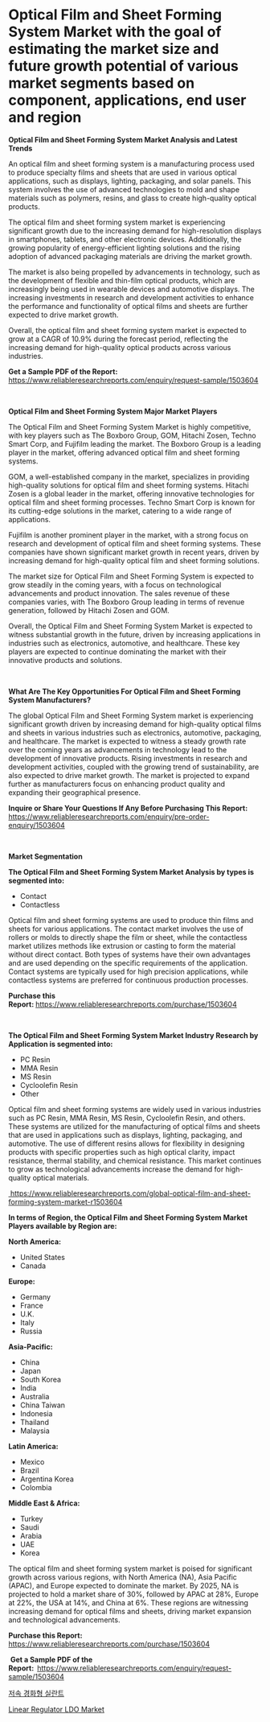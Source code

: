 <p><h1>Optical Film and Sheet Forming System Market with the goal of estimating the market size and future growth potential of various market segments based on component, applications, end user and region</h1></p><p><strong>Optical Film and Sheet Forming System Market Analysis and Latest Trends</strong></p>
<p><p>An optical film and sheet forming system is a manufacturing process used to produce specialty films and sheets that are used in various optical applications, such as displays, lighting, packaging, and solar panels. This system involves the use of advanced technologies to mold and shape materials such as polymers, resins, and glass to create high-quality optical products.</p><p>The optical film and sheet forming system market is experiencing significant growth due to the increasing demand for high-resolution displays in smartphones, tablets, and other electronic devices. Additionally, the growing popularity of energy-efficient lighting solutions and the rising adoption of advanced packaging materials are driving the market growth. </p><p>The market is also being propelled by advancements in technology, such as the development of flexible and thin-film optical products, which are increasingly being used in wearable devices and automotive displays. The increasing investments in research and development activities to enhance the performance and functionality of optical films and sheets are further expected to drive market growth.</p><p>Overall, the optical film and sheet forming system market is expected to grow at a CAGR of 10.9% during the forecast period, reflecting the increasing demand for high-quality optical products across various industries.</p></p>
<p><strong>Get a Sample PDF of the Report:&nbsp;</strong> <a href="https://www.reliableresearchreports.com/enquiry/request-sample/1503604">https://www.reliableresearchreports.com/enquiry/request-sample/1503604</a></p>
<p>&nbsp;</p>
<p><strong>Optical Film and Sheet Forming System Major Market Players</strong></p>
<p><p>The Optical Film and Sheet Forming System Market is highly competitive, with key players such as The Boxboro Group, GOM, Hitachi Zosen, Techno Smart Corp, and Fujifilm leading the market. The Boxboro Group is a leading player in the market, offering advanced optical film and sheet forming systems. </p><p>GOM, a well-established company in the market, specializes in providing high-quality solutions for optical film and sheet forming systems. Hitachi Zosen is a global leader in the market, offering innovative technologies for optical film and sheet forming processes. Techno Smart Corp is known for its cutting-edge solutions in the market, catering to a wide range of applications.</p><p>Fujifilm is another prominent player in the market, with a strong focus on research and development of optical film and sheet forming systems. These companies have shown significant market growth in recent years, driven by increasing demand for high-quality optical film and sheet forming solutions.</p><p>The market size for Optical Film and Sheet Forming System is expected to grow steadily in the coming years, with a focus on technological advancements and product innovation. The sales revenue of these companies varies, with The Boxboro Group leading in terms of revenue generation, followed by Hitachi Zosen and GOM.</p><p>Overall, the Optical Film and Sheet Forming System Market is expected to witness substantial growth in the future, driven by increasing applications in industries such as electronics, automotive, and healthcare. These key players are expected to continue dominating the market with their innovative products and solutions.</p></p>
<p>&nbsp;</p>
<p><strong>What Are The Key Opportunities For Optical Film and Sheet Forming System Manufacturers?</strong></p>
<p><p>The global Optical Film and Sheet Forming System market is experiencing significant growth driven by increasing demand for high-quality optical films and sheets in various industries such as electronics, automotive, packaging, and healthcare. The market is expected to witness a steady growth rate over the coming years as advancements in technology lead to the development of innovative products. Rising investments in research and development activities, coupled with the growing trend of sustainability, are also expected to drive market growth. The market is projected to expand further as manufacturers focus on enhancing product quality and expanding their geographical presence.</p></p>
<p><strong>Inquire or Share Your Questions If Any Before Purchasing This Report:</strong> <a href="https://www.reliableresearchreports.com/enquiry/pre-order-enquiry/1503604">https://www.reliableresearchreports.com/enquiry/pre-order-enquiry/1503604</a></p>
<p>&nbsp;</p>
<p><strong>Market Segmentation</strong></p>
<p><strong>The Optical Film and Sheet Forming System Market Analysis by types is segmented into:</strong></p>
<p><ul><li>Contact</li><li>Contactless</li></ul></p>
<p><p>Optical film and sheet forming systems are used to produce thin films and sheets for various applications. The contact market involves the use of rollers or molds to directly shape the film or sheet, while the contactless market utilizes methods like extrusion or casting to form the material without direct contact. Both types of systems have their own advantages and are used depending on the specific requirements of the application. Contact systems are typically used for high precision applications, while contactless systems are preferred for continuous production processes.</p></p>
<p><strong>Purchase this Report:&nbsp;</strong><a href="https://www.reliableresearchreports.com/purchase/1503604">https://www.reliableresearchreports.com/purchase/1503604</a></p>
<p>&nbsp;</p>
<p><strong>The Optical Film and Sheet Forming System Market Industry Research by Application is segmented into:</strong></p>
<p><ul><li>PC Resin</li><li>MMA Resin</li><li>MS Resin</li><li>Cycloolefin Resin</li><li>Other</li></ul></p>
<p><p>Optical film and sheet forming systems are widely used in various industries such as PC Resin, MMA Resin, MS Resin, Cycloolefin Resin, and others. These systems are utilized for the manufacturing of optical films and sheets that are used in applications such as displays, lighting, packaging, and automotive. The use of different resins allows for flexibility in designing products with specific properties such as high optical clarity, impact resistance, thermal stability, and chemical resistance. This market continues to grow as technological advancements increase the demand for high-quality optical materials.</p></p>
<p><a href="https://www.reliableresearchreports.com/global-optical-film-and-sheet-forming-system-market-r1503604">&nbsp;https://www.reliableresearchreports.com/global-optical-film-and-sheet-forming-system-market-r1503604</a></p>
<p><strong>In terms of Region, the Optical Film and Sheet Forming System Market Players available by Region are:</strong></p>
<p>
    <p> <strong> North America: </strong>
        <ul>
            <li>United States</li>
            <li>Canada</li>
        </ul>
        </p> 
    <p> <strong> Europe: </strong>
        <ul>
            <li>Germany</li>
            <li>France</li>
            <li>U.K.</li>
            <li>Italy</li>
            <li>Russia</li>
        </ul>
        </p> 
    <p> <strong> Asia-Pacific: </strong>
        <ul>
            <li>China</li>
            <li>Japan</li>
            <li>South Korea</li>
            <li>India</li>
            <li>Australia</li>
            <li>China Taiwan</li>
            <li>Indonesia</li>
            <li>Thailand</li>
            <li>Malaysia</li>
        </ul>
        </p> 
    <p> <strong> Latin America: </strong>
        <ul>
            <li>Mexico</li>
            <li>Brazil</li>
            <li>Argentina Korea</li>
            <li>Colombia</li>
        </ul>
        </p> 
    <p> <strong> Middle East & Africa: </strong>
        <ul>
            <li>Turkey</li>
            <li>Saudi</li>
            <li>Arabia</li>
            <li>UAE</li>
            <li>Korea</li>
        </ul>
    </p>
    </p>
<p><p>The optical film and sheet forming system market is poised for significant growth across various regions, with North America (NA), Asia Pacific (APAC), and Europe expected to dominate the market. By 2025, NA is projected to hold a market share of 30%, followed by APAC at 28%, Europe at 22%, the USA at 14%, and China at 6%. These regions are witnessing increasing demand for optical films and sheets, driving market expansion and technological advancements.</p></p>
<p><strong>Purchase this Report: </strong><a href="https://www.reliableresearchreports.com/purchase/1503604">https://www.reliableresearchreports.com/purchase/1503604</a></p>
<p>&nbsp;<strong>Get a Sample PDF of the Report:&nbsp;&nbsp;</strong><a href="https://www.reliableresearchreports.com/enquiry/request-sample/1503604">https://www.reliableresearchreports.com/enquiry/request-sample/1503604</a></p>
<p><strong></strong></p>
<p><p><a href="https://github.com/iansanftyord09878/Market-Research-Report-List-2/blob/main/815081486596.md">저속 경화형 실란트</a></p><p><a href="https://issuu.com/reportprime-2/docs/linear-regulator-ldo-market-size-20_8cd3eb627140c1">Linear Regulator LDO Market</a></p></p>